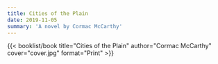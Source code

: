 ```yaml
---
title: Cities of the Plain
date: 2019-11-05
summary: 'A novel by Cormac McCarthy'
---
```


{{< booklist/book
title="Cities of the Plain"
author="Cormac McCarthy"
cover="cover.jpg"
format="Print" >}}
